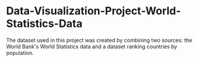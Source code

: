 # Data-Visualization-Project-World-Statistics-Data
The dataset used in this project was created by combining two sources: the World Bank's World Statistics data and a dataset ranking countries by population.
